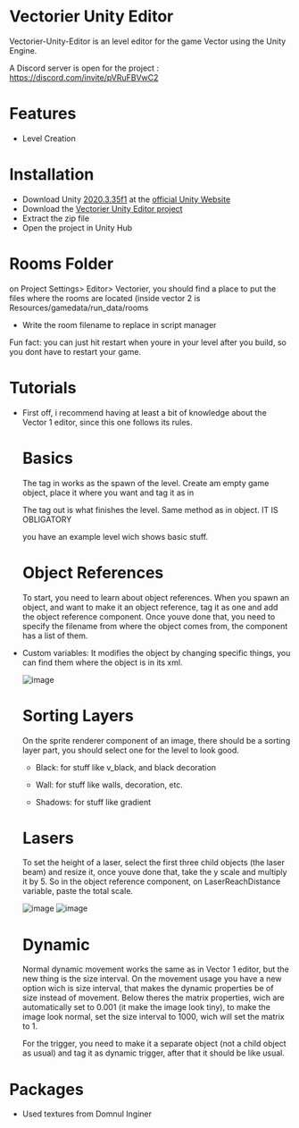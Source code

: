 # Vectorier Unity Editor
Vectorier-Unity-Editor is an level editor for the game Vector using the Unity Engine.

A Discord server is open for the project : https://discord.com/invite/pVRuFBVwC2

# Features
* Level Creation

# Installation
 * Download Unity [2020.3.35f1](https://download.unity3d.com/download_unity/18e4db7a9996/Windows64EditorInstaller/UnitySetup64-2020.3.35f1.exe) at the [official Unity Website](https://unity3d.com/get-unity/download/archive)
 * Download the [Vectorier Unity Editor project]([https://github.com/sonamenil/Vectorier-Editor-Vector2.git])
 * Extract the zip file
 * Open the project in Unity Hub

# Rooms Folder
on Project Settings> Editor> Vectorier, you should find a place to put the files where the rooms are located (inside vector 2 is Resources/gamedata/run_data/rooms

* Write the room filename to replace in script manager

Fun fact: you can just hit restart when youre in your level after you build, so you dont have to restart your game.
 
# Tutorials

* First off, i recommend having at least a bit of knowledge about the Vector 1 editor, since this one follows its rules.

  # Basics
  The tag in works as the spawn of the level. Create am empty game object, place it where you want and tag it as in
  
  The tag out is what finishes the level. Same method as in object. IT IS OBLIGATORY

  you have an example level wich shows basic stuff.

  # Object References
  To start, you need to learn about object references.
  When you spawn an object, and want to make it an object reference, tag it as one and add the object reference component. Once youve done that, you need to specify the filename from where the object comes from, the component has a list of them.

 * Custom variables:
   It modifies the object by changing specific things, you can find them where the object is in its xml.

   ![image](https://github.com/user-attachments/assets/734930ae-eddf-47ab-9a68-be70b7225ba2)

   # Sorting Layers
   On the sprite renderer component of an image, there should be a sorting layer part, you should select one for the level to look good.

   * Black: for stuff like v_black, and black decoration
  
   * Wall: for stuff like walls, decoration, etc.
  
   * Shadows: for stuff like gradient

   # Lasers
   To set the height of a laser, select the first three child objects (the laser beam) and resize it, once youve done that, take the y scale and multiply it by 5.
   So in the object reference component, on LaserReachDistance variable, paste the total scale.

   ![image](https://github.com/user-attachments/assets/a094d6bb-9127-404c-9858-669c97e971ce)     ![image](https://github.com/user-attachments/assets/4b4a0002-0941-44e7-8928-83da1b6e7e93)

   # Dynamic
   Normal dynamic movement works the same as in Vector 1 editor, but the new thing is the size interval.
   On the movement usage you have a new option wich is size interval, that makes the dynamic properties be of size instead of movement.
   Below theres the matrix properties, wich are automatically set to 0.001 (it make the image look tiny), to make the image look normal, set the size interval to 1000, wich will set the matrix to 1.

   For the trigger, you need to make it a separate object (not a child object as usual) and tag it as dynamic trigger, after that it should be like usual.

# Packages
* Used textures from Domnul Inginer
